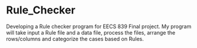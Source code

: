 # Rule_Checker
Developing a Rule checker program for EECS 839 Final project. My program will take input a Rule file and a data file, process the files, arrange the rows/columns and categorize the cases based on Rules.

